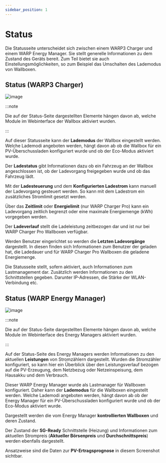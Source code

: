 ```yaml
---
sidebar_position: 1
---
```


# Status

Die Statusseite unterscheidet sich zwischen einem WARP3 Charger und
einem WARP Energy Manager. Sie stellt generelle Informationen zu dem
Zustand des Geräts bereit. Zum Teil bietet sie auch
Einstellungsmöglichkeiten, so zum Beispiel das Umschalten des Lademodus
von Wallboxen.

## Status (WARP3 Charger)

![image](/img/webinterface/status/warp3-status.jpeg)

:::note

Die auf der Status-Seite dargestellten Elemente hängen davon ab, welche
Module im Webinterface der Wallbox aktiviert wurden.

:::

Auf dieser Statusseite kann der **Lademodus** der Wallbox eingestellt werden.
Welche Lademodi angeboten werden, hängt davon ab ob die Wallbox für ein
PV-Überschussladen konfiguriert wurde und ob der Eco-Modus aktiviert wurde.

Der **Ladestatus** gibt Informationen dazu ob ein Fahrzeug an der Wallbox angeschlossen ist,
ob der Ladevorgang freigegeben wurde und ob das Fahrzeug lädt.

Mit der **Ladesteuerung** und dem **Konfigurierten Ladestrom** kann manuell der Ladevorgang
gesteuert werden. So kann mit dem Ladestrom ein zusätzliches Stromlimit gesetzt werden.

Über das **Zeitlimit** oder **Energielimit** (nur WARP Charger Pro) kann ein Ladevorgang
zeitlich begrenzt oder eine maximale Energiemenge (kWh) vorgegeben werden.

Der **Ladeverlauf** stellt die Ladeleistung zeitbezogen dar und ist nur bei WARP Charger Pro
Wallboxen verfügbar.

Werden Benutzer eingerichtet so werden die **Letzten Ladevorgänge** dargestellt. In diesen finden sich
Informationen zum Benutzer der geladen hat, die Ladedauer und für WARP Charger Pro Wallboxen die geladene
Energiemenge.

Die Statusseite stellt, sofern aktiviert, auch Informationen zum Lastmanagement dar.
Zusätzlich werden Informationen zu den Schnittstellen gegeben. Darunter IP-Adressen, die Stärke der WLAN-Verbindung etc.


## Status (WARP Energy Manager)

![image](/img/webinterface/status/wem2-status.jpeg)

:::note

Die auf der Status-Seite dargestellten Elemente hängen davon ab, welche
Module im Webinterface des Energy Managers aktiviert wurden.

:::

Auf der Status-Seite des Energy Managers werden Informationen zu den
aktuellen **Leistungen** von Stromzählern dargestellt. Wurden die Stromzähler
konfiguriert, so kann hier ein Überblick über den Leistungsverlauf bezogen auf
die PV-Erzeugung, dem Netzbezug oder Netzeinspeisung, dem Hausakku und dem Verbrauch.

Dieser WARP Energy Manager wurde als Lastmanager für Wallboxen konfiguriert.
Daher kann der **Lademodus** für die Wallboxen eingestellt werden.
Welche Lademodi angeboten werden, hängt davon ab ob der Energy Manager für ein
PV-Überschussladen konfiguriert wurde und ob der Eco-Modus aktiviert wurde.

Dargestellt werden die vom Energy Manager **kontrollierten Wallboxen** und deren Zustand.

Der Zustand der **SG-Ready** Schnittstelle (Heizung) und Informationen zum aktuellen
Strompreis (**Aktueller Börsenpreis** und **Durchschnittspreis**) werden ebenfalls dargestellt.

Ansatzweise sind die Daten zur **PV-Ertragsprognose** in diesem Screenshot sichtbar.
